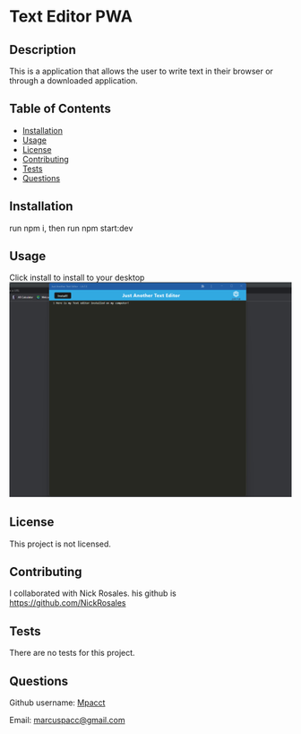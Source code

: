# Text Editor PWA 
  
## Description

This is a application that allows the user to write text in their browser or through a downloaded application.

## Table of Contents

- [Installation](#installation)
- [Usage](#usage)
- [License](#license)
- [Contributing](#contributing)
- [Tests](#tests)
- [Questions](#questions)

## Installation

run npm i, then run npm start:dev

## Usage

Click install to install to your desktop
![downloaded install](Assets/Screenshot1.png)

## License

This project is not licensed.

## Contributing

I collaborated with Nick Rosales.  his github is https://github.com/NickRosales

## Tests

There are no tests for this project.

## Questions

Github username: [Mpacct](https://www.github.com/Mpacct)

Email: marcuspacc@gmail.com

